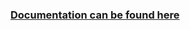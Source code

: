 ### [Documentation can be found here](https://github.com/golanlevin/ExperimentalCapture/blob/master/students/kevin/project3/project3.md)
